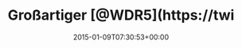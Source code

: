 ---
retweeted: false
source: <a href="http://mvilla.it/fenix" rel="nofollow">Fenix for Android</a>
entities:
  hashtags:
  - text: Pegida
    indices:
    - '37'
    - '44'
  symbols: []
  user_mentions: []
  urls:
  - url: http://t.co/Uh0QUPTx2m
    expanded_url: http://www.wdr5.de/sendungen/scala/pediga102.html
    display_url: wdr5.de/sendungen/scal…
    indices:
    - '77'
    - '99'
display_text_range:
- '0'
- '99'
favorite_count: '1'
id_str: '553453844588675073'
truncated: false
retweet_count: '3'
id: '553453844588675073'
possibly_sensitive: false
created_at: Fri Jan 09 07:30:53 +0000 2015
favorited: false
full_text: 'Großartiger [@WDR5](https://twitter.com/WDR5) Beitrag zu dem was #Pegida
  "doch noch sagen dürfen" will —'
lang: de
quote_url: http://www.wdr5.de/sendungen/scala/pediga102.html
tags:
- Pegida
- pesos:twitter
date: '2015-01-09T07:30:53+00:00'
src: https://twitter.com/bascht/status/553453844588675073
original_url: https://twitter.com/bascht/status/553453844588675073
type: twitter_tweet
text: 'Großartiger [@WDR5](https://twitter.com/WDR5) Beitrag zu dem was #Pegida "doch
  noch sagen dürfen" will —'
title: Großartiger [@WDR5](https://twi

---